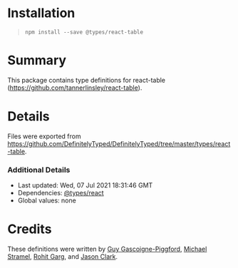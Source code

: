 # Installation
> `npm install --save @types/react-table`

# Summary
This package contains type definitions for react-table (https://github.com/tannerlinsley/react-table).

# Details
Files were exported from https://github.com/DefinitelyTyped/DefinitelyTyped/tree/master/types/react-table.

### Additional Details
 * Last updated: Wed, 07 Jul 2021 18:31:46 GMT
 * Dependencies: [@types/react](https://npmjs.com/package/@types/react)
 * Global values: none

# Credits
These definitions were written by [Guy Gascoigne-Piggford](https://github.com/ggascoigne), [Michael Stramel](https://github.com/stramel), [Rohit Garg](https://github.com/gargroh), and [Jason Clark](https://github.com/riceboyler).
